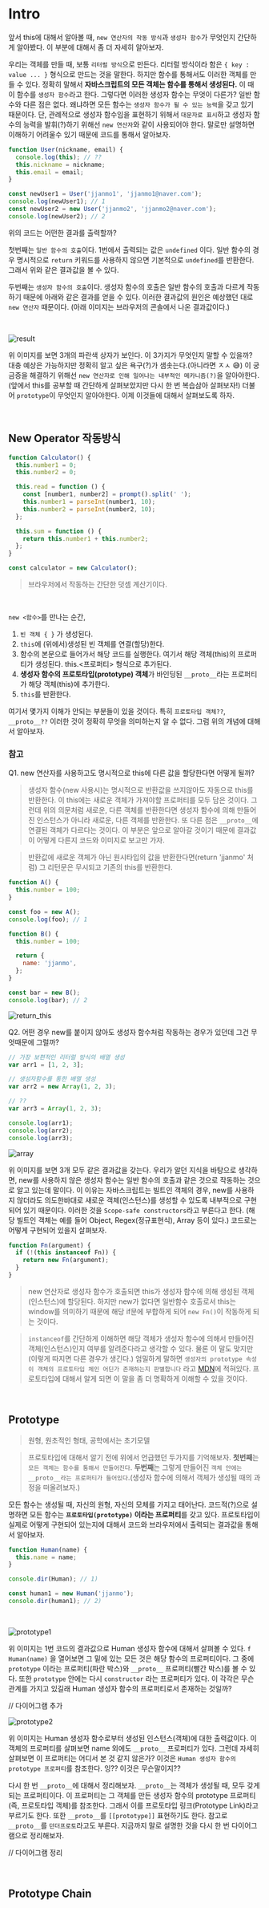 # Intro

앞서 this에 대해서 알아볼 때, `new 연산자의 작동 방식`과 `생성자 함수`가 무엇인지 간단하게 알아봤다. 이 부분에 대해서 좀 더 자세히 알아보자.

우리는 객체를 만들 때, 보통 `리터럴 방식`으로 만든다. 리터럴 방식이라 함은 `{ key : value ... }` 형식으로 만드는 것을 말한다. 하지만 함수를 통해서도 이러한 객체를 만들 수 있다. 정확히 말해서 **자바스크립트의 모든 객체는 함수를 통해서 생성된다.** 이 때 이 함수를 `생성자 함수`라고 한다. 그렇다면 이러한 생성자 함수는 무엇이 다른가? 일반 함수와 다른 점은 없다. 왜냐하면 모든 함수는 `생성자 함수가 될 수 있는 능력`을 갖고 있기 때문이다. 단, 관례적으로 생성자 함수임을 표현하기 위해서 `대문자로 표시`하고 생성자 함수의 능력을 발휘(?)하기 위해선 `new 연산자`와 같이 사용되어야 한다. 말로만 설명하면 이해하기 어려울수 있기 때문에 코드를 통해서 알아보자.

```javascript
function User(nickname, email) {
  console.log(this); // ??
  this.nickname = nickname;
  this.email = email;
}

const newUser1 = User('jjanmo1', 'jjanmo1@naver.com');
console.log(newUser1); // 1
const newUser2 = new User('jjanmo2', 'jjanmo2@naver.com');
console.log(newUser2); // 2
```

위의 코드는 어떤한 결과를 출력할까?

첫번째는 `일반 함수의 호출`이다. 1번에서 출력되는 값은 `undefined` 이다. 일반 함수의 경우 명시적으로 `return` 키워드를 사용하지 않으면 기본적으로 `undefined`를 반환한다. 그래서 위와 같은 결과값을 볼 수 있다.

두번째는 `생성자 함수의 호출`이다. 생성자 함수의 호출은 일반 함수의 호출과 다르게 작동하기 때문에 아래와 같은 결과를 얻을 수 있다. 이러한 결과값의 원인은 예상했던 대로 `new 연산자` 때문이다. (아래 이미지는 브라우저의 콘솔에서 나온 결과값이다.)

<br/>

![result](../screenshots/constructor_result.png)

위 이미지를 보면 3개의 파란색 상자가 보인다. 이 3가지가 무엇인지 말할 수 있을까? 대충 예상은 가능하지만 정확히 알고 싶은 욕구(?)가 샘솟는다.(아니라면 ㅈㅅ 😅) 이 궁금증을 해결하기 위해선 `new 연산자로 인해 일어나는 내부적인 메카니즘(?)`을 알아야한다.(앞에서 this를 공부할 때 간단하게 살펴보았지만 다시 한 번 복습삼아 살펴보자!) 더불어 `prototype`이 무엇인지 알아야한다. 이제 이것들에 대해서 살펴보도록 하자.

<br />

## New Operator 작동방식

```javascript
function Calculator() {
  this.number1 = 0;
  this.number2 = 0;

  this.read = function () {
    const [number1, number2] = prompt().split(' ');
    this.number1 = parseInt(number1, 10);
    this.number2 = parseInt(number2, 10);
  };

  this.sum = function () {
    return this.number1 + this.number2;
  };
}

const calculator = new Calculator();
```

> 브라우저에서 작동하는 간단한 덧셈 계산기이다.

<br />

`new <함수>`를 만나는 순간,

1. `빈 객체 { }` 가 생성된다.
2. `this`에 (위에서)생성된 빈 객체를 연결(할당)한다.
3. 함수의 본문으로 들어가서 해당 코드를 실행한다. 여기서 해당 객체(this)의 프로퍼티가 생성된다. this.<프로퍼티> 형식으로 추가된다.
4. **생성자 함수의 프로토타입(prototype) 객체**가 바인딩된 `__proto__`라는 프로퍼티가 해당 객체(this)에 추가한다.
5. `this`를 반환한다.

여기서 몇가지 이해가 안되는 부분들이 있을 것이다. 특히 `프로토타입 객체??`, `__proto__??` 이러한 것이 정확히 무엇을 의미하는지 알 수 없다. 그럼 위의 개념에 대해서 알아보자.

### 참고

Q1. new 연산자를 사용하고도 명시적으로 this에 다른 값을 할당한다면 어떻게 될까?

> 생성자 함수(new 사용시)는 명시적으로 반환값을 쓰지않아도 자동으로 this를 반환한다. 이 this에는 새로운 객체가 가져야할 프로퍼티를 모두 담은 것이다. 그런데 위의 의문처럼 새로운, 다른 객체를 반환한다면 생성자 함수에 의해 만들어진 인스턴스가 아니라 새로운, 다른 객체를 반환한다. 또 다른 점은 `__proto__`에 연결된 객체가 다르다는 것이다. 이 부분은 앞으로 알아갈 것이기 때문에 결과값이 어떻게 다른지 코드와 이미지로 보고만 가자.

> 반환값에 새로운 객체가 아닌 원시타입의 값을 반환한다면(return 'jjanmo' 처럼) 그 리턴문은 무시되고 기존의 this를 반환한다.

```javascript
function A() {
  this.number = 100;
}

const foo = new A();
console.log(foo); // 1

function B() {
  this.number = 100;

  return {
    name: 'jjanmo',
  };
}

const bar = new B();
console.log(bar); // 2
```

![return_this](../screenshots/return_this.png)

Q2. 어떤 경우 new를 붙이지 않아도 생성자 함수처럼 작동하는 경우가 있던데 그건 무엇때문에 그럴까?

```javascript
// 가장 보편적인 리터럴 방식의 배열 생성
var arr1 = [1, 2, 3];

// 생성자함수를 통한 배열 생성
var arr2 = new Array(1, 2, 3);

// ??
var arr3 = Array(1, 2, 3);

console.log(arr1);
console.log(arr2);
console.log(arr3);
```

![array](../screenshots/array.png)

위 이미지를 보면 3개 모두 같은 결과값을 갖는다. 우리가 알던 지식을 바탕으로 생각하면, new를 사용하지 않은 생성자 함수는 일반 함수의 호출과 같은 것으로 작동하는 것으로 알고 있는데 말이다. 이 이유는 자바스크립트는 빌트인 객체의 경우, new를 사용하지 않더라도 의도한바대로 새로운 객체(인스턴스)를 생성할 수 있도록 내부적으로 구현되어 있기 때문이다. 이러한 것을 `Scope-safe constructors`라고 부른다고 한다. (해당 빌트인 객체는 예를 들어 Object, Regex(정규표현식), Array 등이 있다.) 코드로는 어떻게 구현되어 있을지 살펴보자.

```javascript
function Fn(argument) {
  if (!(this instanceof Fn)) {
    return new Fn(argument);
  }
}
```

> new 연산자로 생성자 함수가 호출되면 this가 생성자 함수에 의해 생성된 객체(인스턴스)에 할당된다. 하지만 new가 없다면 일반함수 호출로서 this는 window를 의미하기 때문에 해당 if문에 부합하게 되어 `new Fn()`이 작동하게 되는 것이다.

> `instanceof`를 간단하게 이해하면 해당 객체가 생성자 함수에 의해서 만들어진 객체(인스턴스)인지 여부를 알려준다라고 생각할 수 있다. 물론 이 말도 맞지만(이렇게 따지면 다른 경우가 생긴다.) 엄밀하게 말하면 `생성자의 prototype 속성이 객체의 프로토타입 체인 어딘가 존재하는지 판별합니다` 라고 [MDN](https://developer.mozilla.org/ko/docs/Web/JavaScript/Reference/Operators/instanceof)에 적혀있다. 프로토타입에 대해서 알게 되면 이 말을 좀 더 명확하게 이해할 수 있을 것이다.

<br />

## Prototype

> 원형, 원초적인 형태, 공학에서는 초기모델

> 프로토타입에 대해서 알기 전에 위에서 언급했던 두가지를 기억해보자. **첫번째**는 `모든 객체는 함수를 통해서 만들어진다`. **두번째**는 그렇게 만들어진 `객체 안에는 __proto__라는 프로퍼티가 들어있다`.(생성자 함수에 의해서 객체가 생성될 때의 과정을 떠올려보자.)

모든 함수는 생성될 때, 자신의 원형, 자신의 모체를 가지고 태어난다. 코드적(?)으로 설명하면 모든 함수는 **`프로토타입(prototype)` 이라는 프로퍼티**를 갖고 있다. 프로토타입이 실제로 어떻게 구현되어 있는지에 대해서 코드와 브라우저에서 출력되는 결과값을 통해서 알아보자.

```javascript
function Human(name) {
  this.name = name;
}

console.dir(Human); // 1)

const human1 = new Human('jjanmo');
console.dir(human1); // 2)
```

<br />

![prototype1](../screenshots/constructor_prototype.png)

위 이미지는 1번 코드의 결과값으로 Human 생성자 함수에 대해서 살펴볼 수 있다. `f Human(name)` 을 열어보면 그 밑에 있는 모든 것은 해당 함수의 프로퍼티이다. 그 중에 `prototype` 이라는 프로퍼티(파란 박스)와 `__proto__` 프로퍼티(빨간 박스)를 볼 수 있다. 또한 `prototype` 안에는 다시 `constructor` 라는 프로퍼티가 있다. 이 각각은 무슨 관계를 가지고 있길래 Human 생성자 함수의 프로퍼티로서 존재하는 것일까?

// 다이어그램 추가

![prototype2](../screenshots/instance_prototype.png)

위 이미지는 Human 생성자 함수로부터 생성된 인스턴스(객체)에 대한 출력값이다. 이 객체의 프로퍼티를 살펴보면 name 외에도 `__proto__` 프로퍼티가 있다. 그런데 자세히 살펴보면 이 프로퍼티는 어디서 본 것 같지 않은가? 이것은 `Human 생성자 함수의 prototype 프로퍼티`를 참조한다. 잉?? 이것은 무슨말이지??

다시 한 번 `__proto__`에 대해서 정리해보자. `__proto__`는 객체가 생성될 때, 모두 갖게 되는 프로퍼티이다. 이 프로퍼티는 그 객체를 만든 생성자 함수의 prototype 프로퍼티(즉, 프로토타입 객체)를 참조한다. 그래서 이를 프로토타입 링크(Prototype Link)라고 부르기도 한다. 또한 `__proto__`를 `[[prototype]]` 표현하기도 한다. 참고로 `__proto__`를 `던더프로토`라고도 부른다. 지금까지 말로 설명한 것을 다시 한 번 다이어그램으로 정리해보자.

// 다이어그램 정리

<br />

## Prototype Chain
